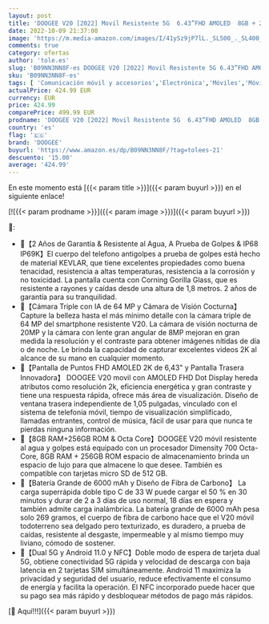 ```yaml
---
layout: post
title: 'DOOGEE V20 [2022] Movil Resistente 5G  6.43”FHD AMOLED  8GB + 256GB  Cámara Triple 64MP + Visión Nocturna 20MP Telefono Todoterreno  6000mAh  Octa-Core Android 11 Smartphone IP68 IP69K/NFC/OTG/FACE ID'
date: 2022-10-09 21:37:08
image: 'https://m.media-amazon.com/images/I/41ySz9jP7lL._SL500_._SL400_.jpg'
comments: true
category: ofertas
author: 'tole.es'
slug: 'B09NN3NN8F-es DOOGEE V20 [2022] Movil Resistente 5G 6.43”FHD AMOLED 8GB...'
sku: 'B09NN3NN8F-es'
tags: [ 'Comunicación móvil y accesorios','Electrónica','Móviles','Móviles y smartphones libres','android','doogee','🇪🇸', ]
actualPrice: 424.99 EUR
currency: EUR
price: 424.99
comparePrice: 499.99 EUR
prodname: 'DOOGEE V20 [2022] Movil Resistente 5G  6.43”FHD AMOLED  8GB + 256GB  Cámara Triple 64MP + Visión Nocturna 20MP Telefono Todoterreno  6000mAh  Octa-Core Android 11 Smartphone IP68 IP69K/NFC/OTG/FACE ID'
country: 'es'
flag: '🇪🇸'
brand: 'DOOGEE'
buyurl: 'https://www.amazon.es/dp/B09NN3NN8F/?tag=tolees-21'
descuento: '15.00'
average: '424.99'
---
```


En este momento está [{{< param title >}}]({{< param buyurl >}}) en el siguiente enlace!

[![{{< param prodname >}}]({{< param image >}})]({{< param buyurl >}})

🔎:

- 🥇【2 Años de Garantía & Resistente al Agua, A Prueba de Golpes & IP68 IP69K】El cuerpo del telefono antigolpes a prueba de golpes está hecho de material KEVLAR, que tiene excelentes propiedades como buena tenacidad, resistencia a altas temperaturas, resistencia a la corrosión y no toxicidad. La pantalla cuenta con Corning Gorilla Glass, que es resistente a rayones y caídas desde una altura de 1,8 metros. 2 años de garantía para su tranquilidad.
- 🥇【Cámara Triple con IA de 64 MP y Cámara de Visión Cocturna】 Capture la belleza hasta el más mínimo detalle con la cámara triple de 64 MP del smartphone resistente V20. La cámara de visión nocturna de 20MP y la cámara con lente gran angular de 8MP mejoran en gran medida la resolución y el contraste para obtener imágenes nítidas de día o de noche. Le brinda la capacidad de capturar excelentes videos 2K al alcance de su mano en cualquier momento.
- 🥇【Pantalla de Puntos FHD AMOLED 2K de 6,43" y Pantalla Trasera Innovadora】 DOOGEE V20 movil con AMOLED FHD Dot Display hereda atributos como resolución 2k, eficiencia energética y gran contraste y tiene una respuesta rápida, ofrece más área de visualización. Diseño de ventana trasera independiente de 1,05 pulgadas, vinculado con el sistema de telefonía móvil, tiempo de visualización simplificado, llamadas entrantes, control de música, fácil de usar para que nunca te pierdas ninguna información.
- 🥇【8GB RAM+256GB ROM & Octa Core】DOOGEE V20 móvil resistente al agua y golpes está equipado con un procesador Dimensity 700 Octa-Core, 8GB RAM + 256GB ROM espacio de almacenamiento brinda un espacio de lujo para que almacene lo que desee. También es compatible con tarjetas micro SD de 512 GB.
- 🥇【Batería Grande de 6000 mAh y Diseño de Fibra de Carbono】 La carga superrápida doble tipo C de 33 W puede cargar el 50 % en 30 minutos y durar de 2 a 3 días de uso normal, 18 días en espera y también admite carga inalámbrica. La batería grande de 6000 mAh pesa solo 269 gramos, el cuerpo de fibra de carbono hace que el V20 móvil todoterreno sea delgado pero texturizado, es duradero, a prueba de caídas, resistente al desgaste, impermeable y al mismo tiempo muy liviano, cómodo de sostener.
- 🥇【Dual 5G y Android 11.0 y NFC】Doble modo de espera de tarjeta dual 5G, obtiene conectividad 5G rápida y velocidad de descarga con baja latencia en 2 tarjetas SIM simultáneamente. Android 11 maximiza la privacidad y seguridad del usuario, reduce efectivamente el consumo de energía y facilita la operación. El NFC incorporado puede hacer que su pago sea más rápido y desbloquear métodos de pago más rápidos.

[🛒 Aquí!!!]({{< param buyurl >}})
